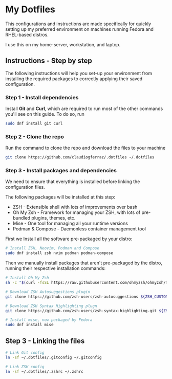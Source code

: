 # My Dotfiles

This configurations and instructions are made specifically for quickly setting up my preferred environment on machines running Fedora and RHEL-based distros.

I use this on my home-server, workstation, and laptop.

## Instructions - Step by step

The following instructions will help you set-up your environment from installing the required packages to correctly applying their saved configuration.

### Step 1 - Install dependencies

Install **Git** and **Curl**, which are required to run most of the other commands you'll see on this guide. To do so, run

```bash
sudo dnf install git curl
```

### Step 2 - Clone the repo

Run the command to clone the repo and download the files to your machine

```bash
git clone https://github.com/claudiogferraz/.dotfiles ~/.dotfiles
```

### Step 3 - Install packages and dependencies

We need to ensure that everything is installed before linking the configuration files.

The following packages will be installed at this step:

- ZSH - Extensible shell with lots of improvements over bash
- Oh My Zsh - Framework for managing your ZSH, with lots of pre-bundled plugins, themes, etc.
- Mise - One tool for managing all your runtime versions
- Podman & Compose - Daemonless container management tool

First we Install all the software pre-packaged by your distro:

```bash
# Install ZSH, Neovim, Podman and Compose
sudo dnf install zsh nvim podman podman-compose
```

Then we manually install packages that aren't pre-packaged by the distro, running their respective installation commands:

```bash
# Install Oh My Zsh
sh -c "$(curl -fsSL https://raw.githubusercontent.com/ohmyzsh/ohmyzsh/master/tools/install.sh)"
```

```bash
# Download ZSH Autosuggestions plugin
git clone https://github.com/zsh-users/zsh-autosuggestions ${ZSH_CUSTOM:-~/.oh-my-zsh/custom}/plugins/zsh-autosuggestions
```

```bash
# Download ZSH Syntax Highlighting plugn
git clone https://github.com/zsh-users/zsh-syntax-highlighting.git ${ZSH_CUSTOM:-~/.oh-my-zsh/custom}/plugins/zsh-syntax-highlighting
```

```bash
# Install mise, now packaged by Fedora
sudo dnf install mise
```

## Step 3 - Linking the files

```bash
# Link Git config
ln -sf ~/.dotfiles/.gitconfig ~/.gitconfig
```

```bash
# Link ZSH config
ln -sf ~/.dotfiles/.zshrc ~/.zshrc
```
